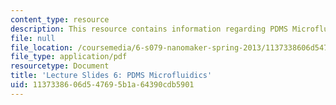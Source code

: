 ```yaml
---
content_type: resource
description: This resource contains information regarding PDMS Microfluidics.
file: null
file_location: /coursemedia/6-s079-nanomaker-spring-2013/1137338606d547695b1a64390cdb5901_MIT6_S079S13_slides06.pdf
file_type: application/pdf
resourcetype: Document
title: 'Lecture Slides 6: PDMS Microfluidics'
uid: 11373386-06d5-4769-5b1a-64390cdb5901
---
```

